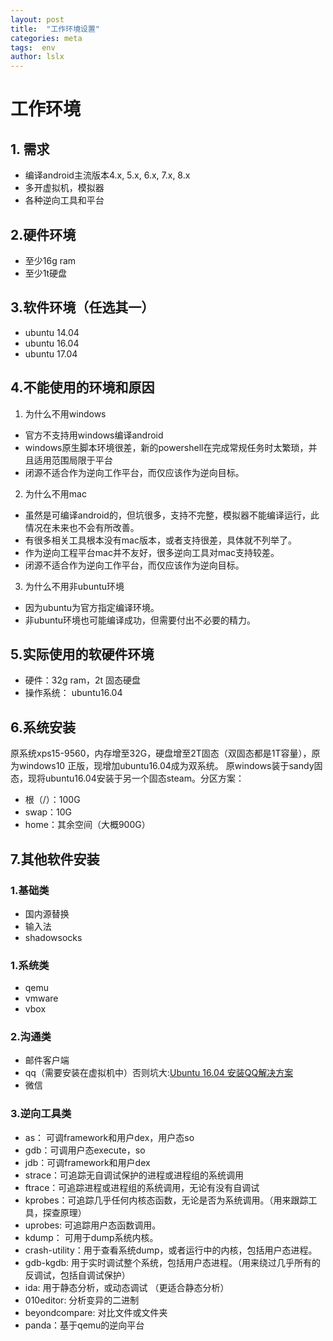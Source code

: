 ```yaml
---
layout: post
title:  "工作环境设置"
categories: meta
tags:  env
author: lslx
---
```

# 工作环境
## 1. 需求
- 编译android主流版本4.x, 5.x, 6.x, 7.x, 8.x
- 多开虚拟机，模拟器
- 各种逆向工具和平台

## 2.硬件环境
- 至少16g ram
- 至少1t硬盘

## 3.软件环境（任选其一）
- ubuntu 14.04
- ubuntu 16.04
- ubuntu 17.04

## 4.不能使用的环境和原因
1. 为什么不用windows
- 官方不支持用windows编译android
- windows原生脚本环境很差，新的powershell在完成常规任务时太繁琐，并且适用范围局限于平台
- 闭源不适合作为逆向工作平台，而仅应该作为逆向目标。

2. 为什么不用mac
- 虽然是可编译android的，但坑很多，支持不完整，模拟器不能编译运行，此情况在未来也不会有所改善。
- 有很多相关工具根本没有mac版本，或者支持很差，具体就不列举了。
- 作为逆向工程平台mac并不友好，很多逆向工具对mac支持较差。
- 闭源不适合作为逆向工作平台，而仅应该作为逆向目标。

3. 为什么不用非ubuntu环境
- 因为ubuntu为官方指定编译环境。
- 非ubuntu环境也可能编译成功，但需要付出不必要的精力。

##  5.实际使用的软硬件环境
-  硬件：32g ram，2t 固态硬盘
- 操作系统： ubuntu16.04

##  6.系统安装
原系统xps15-9560，内存增至32G，硬盘增至2T固态（双固态都是1T容量），原为windows10 正版，现增加ubuntu16.04成为双系统。
原windows装于sandy固态，现将ubuntu16.04安装于另一个固态steam。分区方案：

- 根（/）：100G
- swap：10G
- home：其余空间（大概900G）

## 7.其他软件安装
### 1.基础类
- 国内源替换
- 输入法
- shadowsocks

### 1.系统类
- qemu
- vmware
- vbox

### 2.沟通类
-  邮件客户端
- qq（需要安装在虚拟机中）否则坑大:[Ubuntu 16.04 安装QQ解决方案](http://blog.csdn.net/fuchaosz/article/details/51919607)
- 微信

### 3.逆向工具类
 - as： 可调framework和用户dex，用户态so
- gdb：可调用户态execute，so
- jdb：可调framework和用户dex
- strace：可追踪无自调试保护的进程或进程组的系统调用
- ftrace：可追踪进程或进程组的系统调用，无论有没有自调试
- kprobes：可追踪几乎任何内核态函数，无论是否为系统调用。（用来跟踪工具，探查原理）
- uprobes: 可追踪用户态函数调用。
- kdump：  可用于dump系统内核。
- crash-utility：用于查看系统dump，或者运行中的内核，包括用户态进程。
- gdb-kgdb: 用于实时调试整个系统，包括用户态进程。（用来绕过几乎所有的反调试，包括自调试保护）
- ida:     用于静态分析，或动态调试 （更适合静态分析）
- 010editor: 分析变异的二进制
- beyondcompare: 对比文件或文件夹
- panda：基于qemu的逆向平台





















